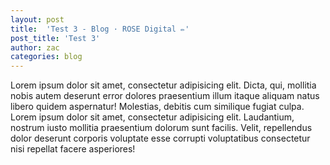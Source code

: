 ```yaml
---
layout: post
title:  'Test 3 - Blog · ROSE Digital ✏'
post_title: 'Test 3'
author: zac
categories: blog
---
```


Lorem ipsum dolor sit amet, consectetur adipisicing elit. Dicta, qui, mollitia nobis autem deserunt error dolores praesentium illum itaque aliquam natus libero quidem aspernatur! Molestias, debitis cum similique fugiat culpa. Lorem ipsum dolor sit amet, consectetur adipisicing elit. Laudantium, nostrum iusto mollitia praesentium dolorum sunt facilis. Velit, repellendus dolor deserunt corporis voluptate esse corrupti voluptatibus consectetur nisi repellat facere asperiores!
